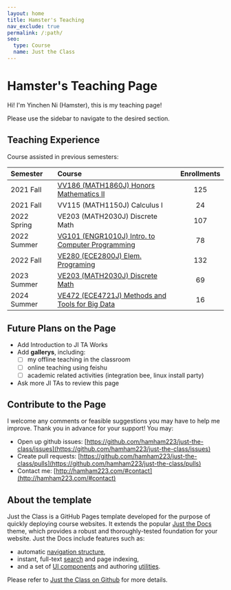 ```yaml
---
layout: home
title: Hamster's Teaching
nav_exclude: true
permalink: /:path/
seo:
  type: Course
  name: Just the Class
---
```


# Hamster's Teaching Page

Hi! I'm Yinchen Ni (Hamster), this is my teaching page!


Please use the sidebar to navigate to the desired section.


## Teaching Experience

Course assisted in previous semesters:

|Semester   |   Course                                                   |Enrollments|
|:----------|:-----------------------------------------------------------|:---------:|
|2021 Fall  |[VV186 (MATH1860J) Honors Mathematics II](VV186.md)         |125        |
|2021 Fall  |VV115 (MATH1150J) Calculus I                                |24         |
|2022 Spring|VE203 (MATH2030J) Discrete Math                             |107        |
|2022 Summer|[VG101 (ENGR1010J) Intro. to Computer Programming](VG101.md)|78         |
|2022 Fall  |[VE280 (ECE2800J) Elem. Programing](VE280.md)               |132        |
|2023 Summer|[VE203 (MATH2030J) Discrete Math](VE203.md)                 |69         |
|2024 Summer|[VE472 (ECE4721J) Methods and Tools for Big Data](VE472.md) |16         |

## Future Plans on the Page

+ Add Introduction to JI TA Works
+ Add **gallerys**, including:
  - [ ] my offline teaching in the classroom
  - [ ] online teaching using feishu
  - [ ] academic related activities (integration bee, linux install party)
+ Ask more JI TAs to review this page

## Contribute to the Page

I welcome any comments or feasible suggestions you may have to help me improve. Thank you in advance for your support! You may:

+ Open up github issues: [https://github.com/hamham223/just-the-class/issues](https://github.com/hamham223/just-the-class/issues)
+ Create pull requests: [https://github.com/hamham223/just-the-class/pulls](https://github.com/hamham223/just-the-class/pulls)
+ Contact me: [http://hamham223.com/#contact](http://hamham223.com/#contact)

## About the template

Just the Class is a GitHub Pages template developed for the purpose of quickly deploying course websites. It extends the popular [Just the Docs](https://github.com/just-the-docs/just-the-docs) theme, which provides a robust and thoroughly-tested foundation for your website. Just the Docs include features such as:

- automatic [navigation structure](https://just-the-docs.github.io/just-the-docs/docs/navigation-structure/),
- instant, full-text [search](https://just-the-docs.github.io/just-the-docs/docs/search/) and page indexing,
- and a set of [UI components](https://just-the-docs.github.io/just-the-docs/docs/ui-components) and authoring [utilities](https://just-the-docs.github.io/just-the-docs/docs/utilities).

Please refer to [Just the Class on Github](https://github.com/kevinlin1/just-the-class) for more details.

